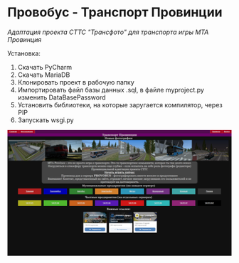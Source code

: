 # Провобус - Транспорт Провинции
*Адаптация проекта СТТС "Трансфото" для транспорта игры МТА Провинция*

Установка:
1. Скачать PyCharm
2. Скачать MariaDB
3. Клонировать проект в рабочую папку
4. Импортировать файл базы данных .sql, в файле myproject.py изменить DataBasePassword
5. Установить библиотеки, на которые заругается компилятор, через PIP
6. Запускать wsgi.py

![Главная старница](screen1.png)
